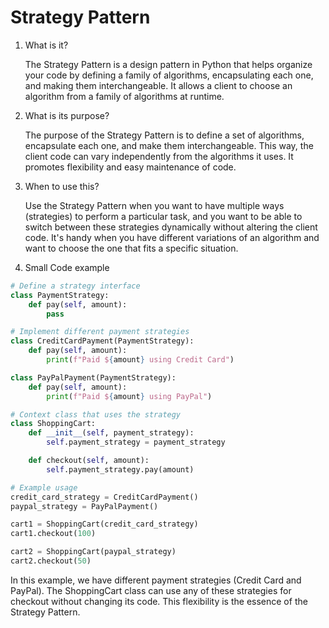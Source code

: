 # Strategy Pattern

1. What is it?

   The Strategy Pattern is a design pattern in Python that helps organize your code by defining a family of algorithms, encapsulating each one, and making them interchangeable. It allows a client to choose an algorithm from a family of algorithms at runtime.

2. What is its purpose?

   The purpose of the Strategy Pattern is to define a set of algorithms, encapsulate each one, and make them interchangeable. This way, the client code can vary independently from the algorithms it uses. It promotes flexibility and easy maintenance of code.

3. When to use this?

   Use the Strategy Pattern when you want to have multiple ways (strategies) to perform a particular task, and you want to be able to switch between these strategies dynamically without altering the client code. It's handy when you have different variations of an algorithm and want to choose the one that fits a specific situation.

4. Small Code example

```python
# Define a strategy interface
class PaymentStrategy:
    def pay(self, amount):
        pass

# Implement different payment strategies
class CreditCardPayment(PaymentStrategy):
    def pay(self, amount):
        print(f"Paid ${amount} using Credit Card")

class PayPalPayment(PaymentStrategy):
    def pay(self, amount):
        print(f"Paid ${amount} using PayPal")

# Context class that uses the strategy
class ShoppingCart:
    def __init__(self, payment_strategy):
        self.payment_strategy = payment_strategy

    def checkout(self, amount):
        self.payment_strategy.pay(amount)

# Example usage
credit_card_strategy = CreditCardPayment()
paypal_strategy = PayPalPayment()

cart1 = ShoppingCart(credit_card_strategy)
cart1.checkout(100)

cart2 = ShoppingCart(paypal_strategy)
cart2.checkout(50)

```

In this example, we have different payment strategies (Credit Card and PayPal). The ShoppingCart class can use any of these strategies for checkout without changing its code. This flexibility is the essence of the Strategy Pattern.
